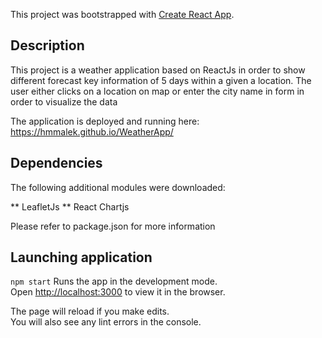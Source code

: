 This project was bootstrapped with [Create React App](https://github.com/facebook/create-react-app).

## Description

This project is a weather application based on ReactJs in order to show different  forecast key information of 5 days within a given a location. 
The user either clicks on a location on map or enter the city name in form in order to visualize the data

The application is deployed and running here: https://hmmalek.github.io/WeatherApp/

## Dependencies

The following additional modules were downloaded: 

 ** LeafletJs
 ** React Chartjs

 Please refer to package.json for more information

## Launching application

`npm start`
Runs the app in the development mode.<br />
Open [http://localhost:3000](http://localhost:3000) to view it in the browser.

The page will reload if you make edits.<br />
You will also see any lint errors in the console.


